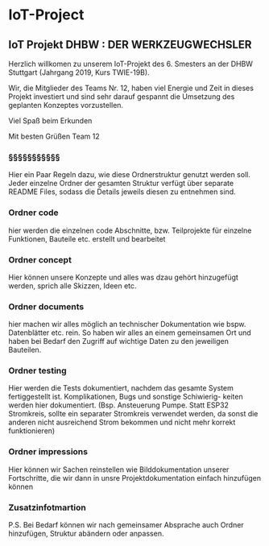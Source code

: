 # IoT-Project
 ## IoT Projekt DHBW : DER WERKZEUGWECHSLER 

Herzlich willkomen zu unserem IoT-Projekt des 6. Smesters an der DHBW 
Stuttgart (Jahrgang 2019, Kurs TWIE-19B).

Wir, die Mitglieder des Teams Nr. 12, haben viel Energie und Zeit in 
dieses Projekt investiert und sind sehr darauf gespannt die Umsetzung 
des geplanten Konzeptes vorzustellen.  

Viel Spaß beim Erkunden


Mit besten Grüßen
Team 12


### §§§§§§§§§§§

Hier ein Paar Regeln dazu, wie diese Ordnerstruktur genutzt werden 
soll.
Jeder einzelne Ordner der gesamten Struktur verfügt über separate 
README Files, sodass die Details jeweils diesen zu entnehmen sind.


### Ordner code

hier werden die einzelnen code Abschnitte, bzw. Teilprojekte für 
einzelne Funktionen, Bauteile etc. erstellt und bearbeitet

### Ordner concept

Hier können unsere Konzepte und alles was dzau gehört hinzugefügt 
werden, sprich alle Skizzen, Ideen etc.

### Ordner documents

hier machen wir alles möglich an technischer Dokumentation wie bspw. 
Datenblätter etc. rein. So haben wir alles an einem gemeinsamen Ort 
und haben bei Bedarf den Zugriff auf wichtige Daten zu den jeweiligen 
Bauteilen.

### Ordner testing

Hier werden die Tests dokumentiert, nachdem das gesamte System 
fertiggestellt ist. Komplikationen, Bugs und sonstige Schiwierig-
keiten werden hier dokumentiert. (Bsp. Ansteuerung Pumpe. 
Statt ESP32 Stromkreis, sollte ein separater Stromkreis verwendet 
werden, da sonst die anderen nicht ausreichend Strom bekommen und
nicht mehr korrekt funktionieren)

### Ordner impressions

Hier können wir Sachen reinstellen wie Bilddokumentation unserer 
Fortschritte, die wir dann in unsre Projektdokumentation einfach 
hinzufügen können


### Zusatzinfotmartion

P.S. Bei Bedarf können wir nach gemeinsamer Absprache auch Ordner 
hinzufügen, Struktur abändern oder anpassen.